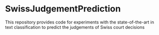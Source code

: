 # SwissJudgementPrediction
This repository provides code for experiments with the state-of-the-art in text classification to predict the judgements of Swiss court decisions
